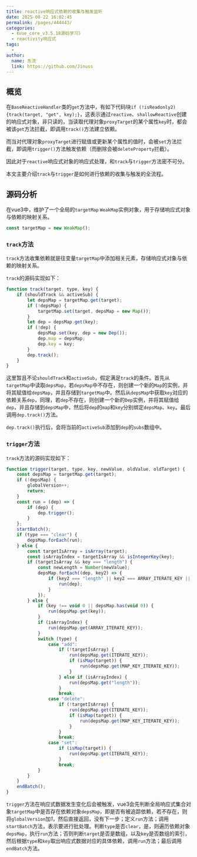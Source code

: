 ```yaml
---
title: reactive响应式依赖的收集与触发监听
date: 2025-08-22 16:02:45
permalink: /pages/444443/
categories:
  - 《vue_core_v3.5.18源码学习》
  - reactivity响应式
tags:
  - 
author: 
  name: 东流
  link: https://github.com/Jinuss
---
```


## 概览

在`BaseReactiveHandler`类的`get`方法中，有如下代码块`if (!isReadonly2){track(target, "get", key);}`，这表示通过`reactive`、`shallowReactive`创建的响应式对象，非只读的，当读取代理对象`proxyTarget`的某个属性`key`时，都会被该`get`方法拦截，即调用`track()`方法建立依赖。

而当对代理对象`proxyTarget`进行赋值或更新某个属性的值时，会被`set`方法拦截，即调用`trigger()`方法触发依赖（而删除会被`deleteProperty`拦截）。

因此对于`reactive`响应式对象的响应式处理，和`track`与`trigger`方法密不可分。

本文主要介绍`track`与`trigger`是如何进行依赖的收集与触发的全流程。

## 源码分析

在vue3中，维护了一个全局的`targetMap` `WeakMap`实例对象，用于存储响应式对象与依赖的映射关系。

```js
const targetMap = new WeakMap();
```

### `track`方法

`track`方法收集依赖就是往变量`targetMap`中添加相关元素，存储响应式对象与依赖的映射关系。

`track`的源码实现如下：

```js
function track(target, type, key) {
    if (shouldTrack && activeSub) {
        let depsMap = targetMap.get(target);
        if (!depsMap) {
            targetMap.set(target, depsMap = new Map());
        }
        let dep = depsMap.get(key);
        if (!dep) {
            depsMap.set(key, dep = new Dep());
            dep.map = depsMap;
            dep.key = key;
        }
        dep.track();
    }
}
```

这里暂且不论`shouldTrack`和`activeSub`，假定满足`track`的条件。首先从`targetMap`中读取`depsMap`，若`depsMap`中不存在，则创建一个新的`Map`的实例，并将其赋值给`depsMap`，并且存储到`targetMap`中。然后从`depsMap`中获取`key`对应的依赖关系`dep`，同理，若`dep`不存在，则创建一个新的`Dep`实例，并将其赋值给`dep`，并且存储到`depsMap`中，然后将`dep`的`map`和`key`分别绑定`depsMap`、`key`。最后调用`dep.track()`方法。

`dep.track()`执行后，会将当前的`activeSub`添加到`dep`的`subs`数组中。

### `trigger`方法

`track`方法的源码实现如下：

```js
function trigger(target, type, key, newValue, oldValue, oldTarget) {
    const depsMap = targetMap.get(target);
    if (!depsMap) {
        globalVersion++;
        return;
    }
    const run = (dep) => {
        if (dep) {
            dep.trigger();
        }
    };
    startBatch();
    if (type === "clear") {
        depsMap.forEach(run);
    } else {
        const targetIsArray = isArray(target);
        const isArrayIndex = targetIsArray && isIntegerKey(key);
        if (targetIsArray && key === "length") {
            const newLength = Number(newValue);
            depsMap.forEach((dep, key2) => {
                if (key2 === "length" || key2 === ARRAY_ITERATE_KEY || !isSymbol(key2) && key2 >= newLength) {
                    run(dep);
                }
            });
        } else {
            if (key !== void 0 || depsMap.has(void 0)) {
                run(depsMap.get(key));
            }
            if (isArrayIndex) {
                run(depsMap.get(ARRAY_ITERATE_KEY));
            }
            switch (type) {
                case "add":
                    if (!targetIsArray) {
                        run(depsMap.get(ITERATE_KEY));
                        if (isMap(target)) {
                            run(depsMap.get(MAP_KEY_ITERATE_KEY));
                        }
                    } else if (isArrayIndex) {
                        run(depsMap.get("length"));
                    }
                    break;
                case "delete":
                    if (!targetIsArray) {
                        run(depsMap.get(ITERATE_KEY));
                        if (isMap(target)) {
                            run(depsMap.get(MAP_KEY_ITERATE_KEY));
                        }
                    }
                    break;
                case "set":
                    if (isMap(target)) {
                        run(depsMap.get(ITERATE_KEY));
                    }
                    break;
            }
        }
    }
    endBatch();
}
```

`trigger`方法在响应式数据发生变化后会被触发，vue3会先判断全局响应式集合对象`targetMap`中是否存在依赖对象`depsMap`，即是否有被追踪依赖，若不存在，则将`globalVersion`加*1*，然后直接返回，没有下一步；定义`run`方法；调用`startBatch`方法，表示要进行批处理。判断`type`是否`clear`，是，则遍历依赖对象`depsMap`，执行`run`方法；否则判断`target`是否是数组，以及`key`是否数组的索引，然后根据`type`和`key`取出响应式数据对应的具体依赖，调用`run`方法；最后调用`endBatch`方法。